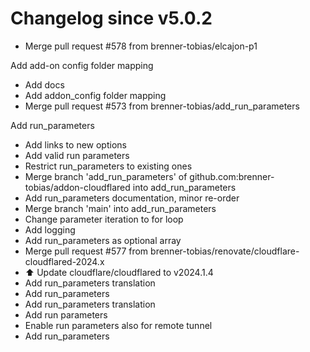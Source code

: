 # Changelog since v5.0.2
- Merge pull request #578 from brenner-tobias/elcajon-p1

Add add-on config folder mapping 
- Add docs 
- Add addon_config folder mapping 
- Merge pull request #573 from brenner-tobias/add_run_parameters

Add run_parameters 
- Add links to new options 
- Add valid run parameters 
- Restrict run_parameters to existing ones 
- Merge branch 'add_run_parameters' of github.com:brenner-tobias/addon-cloudflared into add_run_parameters 
- Add run_parameters documentation, minor re-order 
- Merge branch 'main' into add_run_parameters 
- Change parameter iteration to for loop 
- Add logging 
- Add run_parameters as optional array 
- Merge pull request #577 from brenner-tobias/renovate/cloudflare-cloudflared-2024.x 
- ⬆️ Update cloudflare/cloudflared to v2024.1.4 
- Add run_parameters translation 
- Add run_parameters 
- Add run_parameters translation 
- Add run parameters 
- Enable run parameters also for remote tunnel 
- Add run_parameters 

